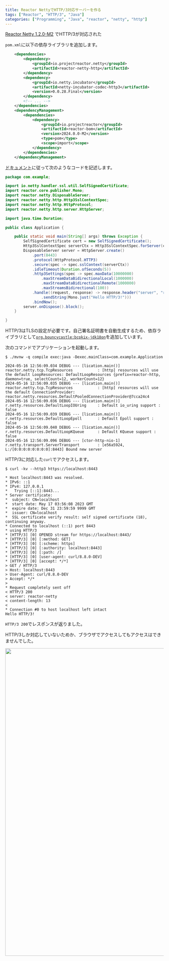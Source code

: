 ```yaml
---
title: Reactor NettyでHTTP/3対応サーバーを作る
tags: ["Reactor", "HTTP/3", "Java"]
categories: ["Programming", "Java", "reactor", "netty", "http"]
---
```


[Reactor Netty 1.2.0-M2](https://github.com/reactor/reactor-netty/releases/tag/v1.2.0-M2) でHTTP/3が対応された

`pom.xml`に以下の依存ライブラリを追加します。

```xml
	<dependencies>
		<dependency>
			<groupId>io.projectreactor.netty</groupId>
			<artifactId>reactor-netty-http</artifactId>
		</dependency>
		<dependency>
			<groupId>io.netty.incubator</groupId>
			<artifactId>netty-incubator-codec-http3</artifactId>
			<version>0.0.28.Final</version>
		</dependency>
		<!-- ... -->
	</dependencies>
	<dependencyManagement>
		<dependencies>
			<dependency>
				<groupId>io.projectreactor</groupId>
				<artifactId>reactor-bom</artifactId>
				<version>2024.0.0-M2</version>
				<type>pom</type>
				<scope>import</scope>
			</dependency>
		</dependencies>
	</dependencyManagement>
```

[ドキュメント](https://projectreactor.io/docs/netty/milestone/reference/http-server.html#HTTP3)に従って次のようなコードを記述します。

```java
package com.example;

import io.netty.handler.ssl.util.SelfSignedCertificate;
import reactor.core.publisher.Mono;
import reactor.netty.DisposableServer;
import reactor.netty.http.Http3SslContextSpec;
import reactor.netty.http.HttpProtocol;
import reactor.netty.http.server.HttpServer;

import java.time.Duration;

public class Application {

	public static void main(String[] args) throws Exception {
		SelfSignedCertificate cert = new SelfSignedCertificate();
		Http3SslContextSpec serverCtx = Http3SslContextSpec.forServer(cert.privateKey(), null, cert.certificate());
		DisposableServer server = HttpServer.create()
			.port(8443)
			.protocol(HttpProtocol.HTTP3)
			.secure(spec -> spec.sslContext(serverCtx))
			.idleTimeout(Duration.ofSeconds(5))
			.http3Settings(spec -> spec.maxData(10000000)
				.maxStreamDataBidirectionalLocal(1000000)
				.maxStreamDataBidirectionalRemote(1000000)
				.maxStreamsBidirectional(100))
			.handle((request, response) -> response.header("server", "reactor-netty")
				.sendString(Mono.just("Hello HTTP/3!")))
			.bindNow();
		server.onDispose().block();
	}

}
```

HTTP/3はTLSの設定が必要です。自己署名証明書を自動生成するため、依存ライブラリとして[`org.bouncycastle:bcpkix-jdk18on`](https://central.sonatype.com/artifact/org.bouncycastle/bcpkix-jdk18on)を追加しています。

次のコマンドでアプリケーションを起動します。

```
$ ./mvnw -q compile exec:java -Dexec.mainClass=com.example.Application

2024-05-16 12:56:09.034 DEBUG --- [lication.main()] reactor.netty.tcp.TcpResources           : [http] resources will use the default LoopResources: DefaultLoopResources {prefix=reactor-http, daemon=true, selectCount=12, workerCount=12}
2024-05-16 12:56:09.035 DEBUG --- [lication.main()] reactor.netty.tcp.TcpResources           : [http] resources will use the default ConnectionProvider: reactor.netty.resources.DefaultPooledConnectionProvider@7cca24c4
2024-05-16 12:56:09.036 DEBUG --- [lication.main()] r.netty.resources.DefaultLoopIOUring     : Default io_uring support : false
2024-05-16 12:56:09.039 DEBUG --- [lication.main()] r.netty.resources.DefaultLoopEpoll       : Default Epoll support : false
2024-05-16 12:56:09.040 DEBUG --- [lication.main()] r.netty.resources.DefaultLoopKQueue      : Default KQueue support : false
2024-05-16 12:56:09.096 DEBUG --- [ctor-http-nio-1] r.netty.transport.ServerTransport        : [e56a5924, L:/[0:0:0:0:0:0:0:0]:8443] Bound new server
```

HTTP/3に対応した`curl`でアクセスします。

```
$ curl -kv --http3 https://localhost:8443

* Host localhost:8443 was resolved.
* IPv6: ::1
* IPv4: 127.0.0.1
*   Trying [::1]:8443...
* Server certificate:
*  subject: CN=localhost
*  start date: May 17 03:56:08 2023 GMT
*  expire date: Dec 31 23:59:59 9999 GMT
*  issuer: CN=localhost
*  SSL certificate verify result: self signed certificate (18), continuing anyway.
* Connected to localhost (::1) port 8443
* using HTTP/3
* [HTTP/3] [0] OPENED stream for https://localhost:8443/
* [HTTP/3] [0] [:method: GET]
* [HTTP/3] [0] [:scheme: https]
* [HTTP/3] [0] [:authority: localhost:8443]
* [HTTP/3] [0] [:path: /]
* [HTTP/3] [0] [user-agent: curl/8.8.0-DEV]
* [HTTP/3] [0] [accept: */*]
> GET / HTTP/3
> Host: localhost:8443
> User-Agent: curl/8.8.0-DEV
> Accept: */*
> 
* Request completely sent off
< HTTP/3 200 
< server: reactor-netty
< content-length: 13
< 
* Connection #0 to host localhost left intact
Hello HTTP/3!
```

`HTTP/3 200`でレスポンスが返りました。

HTTP/3しか対応していないためか、ブラウザでアクセスしてもアクセスはできませんでした。

<img width="979" src="https://github.com/making/blog.ik.am/assets/106908/e5dbf316-6148-4bac-b62a-fcbedb30b4a3">